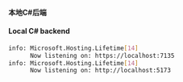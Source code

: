 #### 本地C#后端

#### Local C# backend

```bash
info: Microsoft.Hosting.Lifetime[14]
      Now listening on: https://localhost:7135
info: Microsoft.Hosting.Lifetime[14]
      Now listening on: http://localhost:5173
```

